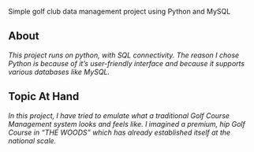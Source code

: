 Simple golf club data management project using Python and MySQL 




## **About**
  *This project runs on python, with SQL connectivity. The reason I chose Python is because of it’s user-friendly interface and because it supports various databases like MySQL.*






## **Topic At Hand**
  *In this project, I have tried to emulate what a traditional Golf Course Management system looks and feels like. I imagined a premium, hip Golf Course in “THE WOODS” which has already established itself at the national scale.*
